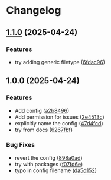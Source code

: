 # Changelog

## [1.1.0](https://github.com/arunvisvajeetrs/gatsby_travel_euro/compare/v1.0.0...v1.1.0) (2025-04-24)


### Features

* try adding generic filetype ([6fdac96](https://github.com/arunvisvajeetrs/gatsby_travel_euro/commit/6fdac968095679340e0630c049886eb8a307dd2f))

## 1.0.0 (2025-04-24)


### Features

* Add config ([a2b8496](https://github.com/arunvisvajeetrs/gatsby_travel_euro/commit/a2b84963755047c51715ff45344bed57f59223f7))
* Add permission for issues ([2e4513c](https://github.com/arunvisvajeetrs/gatsby_travel_euro/commit/2e4513c7c8a63ff1aa66ec3d55bb8ec39fe5a6d4))
* explicitly name the config ([47d4fcd](https://github.com/arunvisvajeetrs/gatsby_travel_euro/commit/47d4fcd4a1d155f9e7927be5ac94af96336f2a5a))
* try from docs ([6267fbf](https://github.com/arunvisvajeetrs/gatsby_travel_euro/commit/6267fbfacd886668c2a597085acdc07c4e1ecbd2))


### Bug Fixes

* revert the config ([898a0ad](https://github.com/arunvisvajeetrs/gatsby_travel_euro/commit/898a0ad252eb710c3df4dd37d144f3bcc46448b1))
* try with packages ([f07fd6e](https://github.com/arunvisvajeetrs/gatsby_travel_euro/commit/f07fd6e58250bf073bfad41fea42d932b93ee3b3))
* typo in config filename ([da5d152](https://github.com/arunvisvajeetrs/gatsby_travel_euro/commit/da5d152dd54f5f3c16df77fe4a6b1c4e49d26e01))
